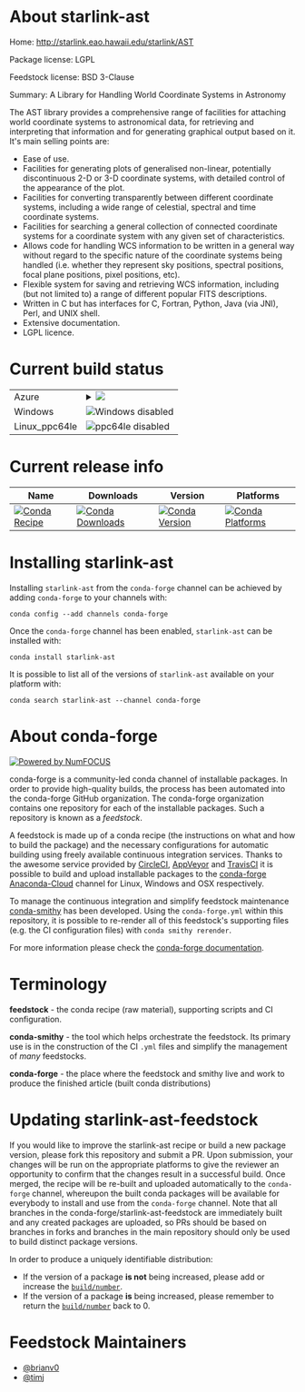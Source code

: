 About starlink-ast
==================

Home: http://starlink.eao.hawaii.edu/starlink/AST

Package license: LGPL

Feedstock license: BSD 3-Clause

Summary: A Library for Handling World Coordinate Systems in Astronomy

The AST library provides a comprehensive range of facilities for attaching world coordinate systems to astronomical data, for retrieving and interpreting that information and for generating graphical output based on it. It's main selling points are:

* Ease of use.
* Facilities for generating plots of generalised non-linear, potentially discontinuous 2-D or 3-D coordinate systems, with detailed control of the appearance of the plot.
* Facilities for converting transparently between different coordinate systems, including a wide range of celestial, spectral and time coordinate systems.
* Facilities for searching a general collection of connected coordinate systems for a coordinate system with any given set of characteristics.
* Allows code for handling WCS information to be written in a general way without regard to the specific nature of the coordinate systems being handled (i.e. whether they represent sky positions, spectral positions, focal plane positions, pixel positions, etc).
* Flexible system for saving and retrieving WCS information, including (but not limited to) a range of different popular FITS descriptions.
* Written in C but has interfaces for C, Fortran, Python, Java (via JNI), Perl, and UNIX shell.
* Extensive documentation.
* LGPL licence.


Current build status
====================


<table>
    
  <tr>
    <td>Azure</td>
    <td>
      <details>
        <summary>
          <a href="https://dev.azure.com/conda-forge/feedstock-builds/_build/latest?definitionId=7282&branchName=master">
            <img src="https://dev.azure.com/conda-forge/feedstock-builds/_apis/build/status/starlink-ast-feedstock?branchName=master">
          </a>
        </summary>
        <table>
          <thead><tr><th>Variant</th><th>Status</th></tr></thead>
          <tbody><tr>
              <td>linux</td>
              <td>
                <a href="https://dev.azure.com/conda-forge/feedstock-builds/_build/latest?definitionId=7282&branchName=master">
                  <img src="https://dev.azure.com/conda-forge/feedstock-builds/_apis/build/status/starlink-ast-feedstock?branchName=master&jobName=linux&configuration=linux_" alt="variant">
                </a>
              </td>
            </tr><tr>
              <td>osx</td>
              <td>
                <a href="https://dev.azure.com/conda-forge/feedstock-builds/_build/latest?definitionId=7282&branchName=master">
                  <img src="https://dev.azure.com/conda-forge/feedstock-builds/_apis/build/status/starlink-ast-feedstock?branchName=master&jobName=osx&configuration=osx_" alt="variant">
                </a>
              </td>
            </tr>
          </tbody>
        </table>
      </details>
    </td>
  </tr>
  <tr>
    <td>Windows</td>
    <td>
      <img src="https://img.shields.io/badge/Windows-disabled-lightgrey.svg" alt="Windows disabled">
    </td>
  </tr>
  <tr>
    <td>Linux_ppc64le</td>
    <td>
      <img src="https://img.shields.io/badge/ppc64le-disabled-lightgrey.svg" alt="ppc64le disabled">
    </td>
  </tr>
</table>

Current release info
====================

| Name | Downloads | Version | Platforms |
| --- | --- | --- | --- |
| [![Conda Recipe](https://img.shields.io/badge/recipe-starlink--ast-green.svg)](https://anaconda.org/conda-forge/starlink-ast) | [![Conda Downloads](https://img.shields.io/conda/dn/conda-forge/starlink-ast.svg)](https://anaconda.org/conda-forge/starlink-ast) | [![Conda Version](https://img.shields.io/conda/vn/conda-forge/starlink-ast.svg)](https://anaconda.org/conda-forge/starlink-ast) | [![Conda Platforms](https://img.shields.io/conda/pn/conda-forge/starlink-ast.svg)](https://anaconda.org/conda-forge/starlink-ast) |

Installing starlink-ast
=======================

Installing `starlink-ast` from the `conda-forge` channel can be achieved by adding `conda-forge` to your channels with:

```
conda config --add channels conda-forge
```

Once the `conda-forge` channel has been enabled, `starlink-ast` can be installed with:

```
conda install starlink-ast
```

It is possible to list all of the versions of `starlink-ast` available on your platform with:

```
conda search starlink-ast --channel conda-forge
```


About conda-forge
=================

[![Powered by NumFOCUS](https://img.shields.io/badge/powered%20by-NumFOCUS-orange.svg?style=flat&colorA=E1523D&colorB=007D8A)](http://numfocus.org)

conda-forge is a community-led conda channel of installable packages.
In order to provide high-quality builds, the process has been automated into the
conda-forge GitHub organization. The conda-forge organization contains one repository
for each of the installable packages. Such a repository is known as a *feedstock*.

A feedstock is made up of a conda recipe (the instructions on what and how to build
the package) and the necessary configurations for automatic building using freely
available continuous integration services. Thanks to the awesome service provided by
[CircleCI](https://circleci.com/), [AppVeyor](https://www.appveyor.com/)
and [TravisCI](https://travis-ci.com/) it is possible to build and upload installable
packages to the [conda-forge](https://anaconda.org/conda-forge)
[Anaconda-Cloud](https://anaconda.org/) channel for Linux, Windows and OSX respectively.

To manage the continuous integration and simplify feedstock maintenance
[conda-smithy](https://github.com/conda-forge/conda-smithy) has been developed.
Using the ``conda-forge.yml`` within this repository, it is possible to re-render all of
this feedstock's supporting files (e.g. the CI configuration files) with ``conda smithy rerender``.

For more information please check the [conda-forge documentation](https://conda-forge.org/docs/).

Terminology
===========

**feedstock** - the conda recipe (raw material), supporting scripts and CI configuration.

**conda-smithy** - the tool which helps orchestrate the feedstock.
                   Its primary use is in the construction of the CI ``.yml`` files
                   and simplify the management of *many* feedstocks.

**conda-forge** - the place where the feedstock and smithy live and work to
                  produce the finished article (built conda distributions)


Updating starlink-ast-feedstock
===============================

If you would like to improve the starlink-ast recipe or build a new
package version, please fork this repository and submit a PR. Upon submission,
your changes will be run on the appropriate platforms to give the reviewer an
opportunity to confirm that the changes result in a successful build. Once
merged, the recipe will be re-built and uploaded automatically to the
`conda-forge` channel, whereupon the built conda packages will be available for
everybody to install and use from the `conda-forge` channel.
Note that all branches in the conda-forge/starlink-ast-feedstock are
immediately built and any created packages are uploaded, so PRs should be based
on branches in forks and branches in the main repository should only be used to
build distinct package versions.

In order to produce a uniquely identifiable distribution:
 * If the version of a package **is not** being increased, please add or increase
   the [``build/number``](https://conda.io/docs/user-guide/tasks/build-packages/define-metadata.html#build-number-and-string).
 * If the version of a package **is** being increased, please remember to return
   the [``build/number``](https://conda.io/docs/user-guide/tasks/build-packages/define-metadata.html#build-number-and-string)
   back to 0.

Feedstock Maintainers
=====================

* [@brianv0](https://github.com/brianv0/)
* [@timj](https://github.com/timj/)

